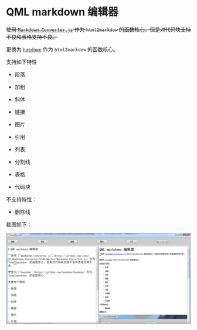 # QML markdown 编辑器

~~使用 [`Markdown.Converter.js`](https://github.com/Inxo/JS.Markdown.Converter/blob/master/Markdown.Converter.js) 作为 `html2markdow` 的函数核心。但是对代码块支持不良和表格支持不良。~~

更换为 [`hoedown`](https://github.com/hoedown/hoedown) 作为 `html2markdow` 的函数核心。

支持如下特性

- 段落

- 加粗

- 斜体

- 链接

- 图片

- 引用

- 列表

- 分割线

- 表格

- 代码块

不支持特性：

- 删除线

截图如下：

![](ShotScreen/002.png)

